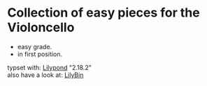 # Collection of easy pieces for the Violoncello

- easy grade.
- in first position.

typset with: [Lilypond](http://lilypond.org) "2.18.2"  
also have a look at: [LilyBin](http://lilybin.com)

